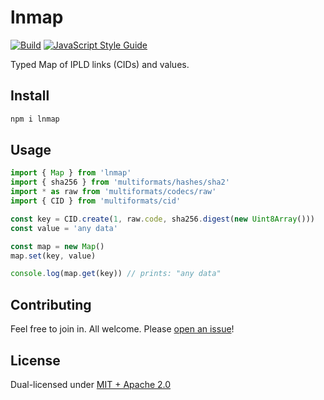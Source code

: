 # lnmap

[![Build](https://github.com/alanshaw/lnmap/actions/workflows/build.yml/badge.svg)](https://github.com/alanshaw/lnmap/actions/workflows/build.yml)
[![JavaScript Style Guide](https://img.shields.io/badge/code_style-standard-brightgreen.svg)](https://standardjs.com)

Typed Map of IPLD links (CIDs) and values.

## Install

```sh
npm i lnmap
```

## Usage

```js
import { Map } from 'lnmap'
import { sha256 } from 'multiformats/hashes/sha2'
import * as raw from 'multiformats/codecs/raw'
import { CID } from 'multiformats/cid'

const key = CID.create(1, raw.code, sha256.digest(new Uint8Array()))
const value = 'any data'

const map = new Map()
map.set(key, value)

console.log(map.get(key)) // prints: "any data"
```

## Contributing

Feel free to join in. All welcome. Please [open an issue](https://github.com/alanshaw/lnmap/issues)!

## License

Dual-licensed under [MIT + Apache 2.0](https://github.com/alanshaw/lnmap/blob/main/LICENSE.md)
